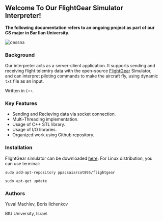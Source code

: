 ## Welcome To Our FlightGear Simulator Interpreter!
**The following documentation refers to an ongoing project as part of our CS major in Bar Ilan University.** 


![cessna](https://i.redd.it/dgdfrctik7s11.jpg)


### Background


Our interpreter acts as a server-client application. It supports sending and receiving flight telemtry data with 
the open-source [FlightGear](https://www.flightgear.org/) Simulator, 
and can interpret piloting commands to make the aircraft fly, using dynamic `txt` file as an input.

Written in `C++`.


### Key Features
* Sending and Recieving data via socket connection.
* Multi-Threading implementation.
* Usage of C++ STL library.
* Usage of I/O libraries.
* Organized work using Github repository.

### Installation
FlightGear simulator can be downloaded [here](https://www.flightgear.org/download/). For Linux distribution, you can use terminal:
```
sudo add-apt-repository ppa:saiarcot895/flightgear

sudo apt-get update
```


### Authors
Yuval Machlev,
Boris Ilchenkov

BIU University, Israel.
